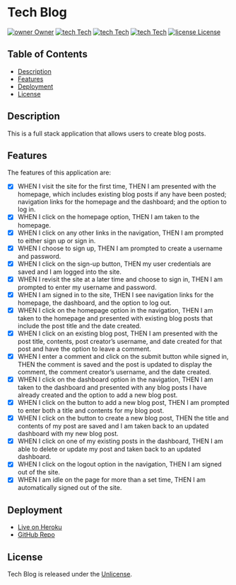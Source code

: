 # Tech Blog

[![owner Owner](https://img.shields.io/badge/Owner-Connerjm-green)](https://github.com/connerjm)
[![tech Tech](https://img.shields.io/badge/Tech-NodeJS-blue)](https://github.com/topics/node-js)
[![tech Tech](https://img.shields.io/badge/Tech-Sequelize-blue)](https://github.com/topics/sequelize)
[![tech Tech](https://img.shields.io/badge/Tech-Express-blue)](https://github.com/topics/express-js)
[![license License](https://img.shields.io/badge/License-Unlicense-orange)](https://www.opensource.org/licenses/unlicense)

## Table of Contents

- [Description](#description)
- [Features](#features)
- [Deployment](#deployment)
- [License](#license)

## Description

This is a full stack application that allows users to create blog posts.

## Features

The features of this application are:

- [x] WHEN I visit the site for the first time, THEN I am presented with the homepage, which includes existing blog posts if any have been posted; navigation links for the homepage and the dashboard; and the option to log in.
- [x] WHEN I click on the homepage option, THEN I am taken to the homepage.
- [x] WHEN I click on any other links in the navigation, THEN I am prompted to either sign up or sign in.
- [x] WHEN I choose to sign up, THEN I am prompted to create a username and password.
- [x] WHEN I click on the sign-up button, THEN my user credentials are saved and I am logged into the site.
- [x] WHEN I revisit the site at a later time and choose to sign in, THEN I am prompted to enter my username and password.
- [x] WHEN I am signed in to the site, THEN I see navigation links for the homepage, the dashboard, and the option to log out.
- [x] WHEN I click on the homepage option in the navigation, THEN I am taken to the homepage and presented with existing blog posts that include the post title and the date created.
- [x] WHEN I click on an existing blog post, THEN I am presented with the post title, contents, post creator’s username, and date created for that post and have the option to leave a comment.
- [x] WHEN I enter a comment and click on the submit button while signed in, THEN the comment is saved and the post is updated to display the comment, the comment creator’s username, and the date created.
- [x] WHEN I click on the dashboard option in the navigation, THEN I am taken to the dashboard and presented with any blog posts I have already created and the option to add a new blog post.
- [x] WHEN I click on the button to add a new blog post, THEN I am prompted to enter both a title and contents for my blog post.
- [x] WHEN I click on the button to create a new blog post, THEN the title and contents of my post are saved and I am taken back to an updated dashboard with my new blog post.
- [x] WHEN I click on one of my existing posts in the dashboard, THEN I am able to delete or update my post and taken back to an updated dashboard.
- [x] WHEN I click on the logout option in the navigation, THEN I am signed out of the site.
- [x] WHEN I am idle on the page for more than a set time, THEN I am automatically signed out of the site.

## Deployment

- [Live on Heroku](https://blueberry-cake-72168.herokuapp.com/)
- [GitHub Repo](https://github.com/Connerjm/Tech-Blog)

## License

Tech Blog is released under the [Unlicense](https://www.opensource.org/licenses/unlicense).
